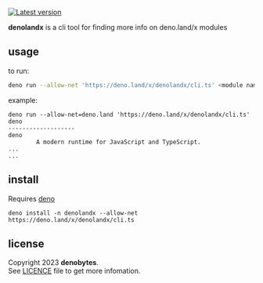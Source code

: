 
[![Latest version](https://deno.land/badge/denolandx/version)](https://deno.land/x/denolandx)

**denolandx** is a cli tool for finding more info on deno.land/x modules

## usage

to run:

```sh
deno run --allow-net 'https://deno.land/x/denolandx/cli.ts' <module name>
```

example:

```
deno run --allow-net=deno.land 'https://deno.land/x/denolandx/cli.ts' deno
-------------------
deno
        A modern runtime for JavaScript and TypeScript.
...
...
```

## install

Requires [deno](https://deno.land/manual/getting_started/installation)

```
deno install -n denolandx --allow-net https://deno.land/x/denolandx/cli.ts
```

## license

Copyright 2023 **denobytes**.\
See [LICENCE](LICENSE) file to get more infomation.


